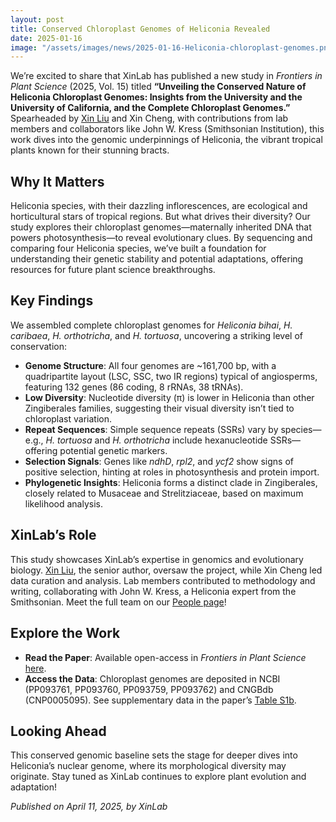 ```yaml
---
layout: post
title: Conserved Chloroplast Genomes of Heliconia Revealed
date: 2025-01-16
image: "/assets/images/news/2025-01-16-Heliconia-chloroplast-genomes.png"
---
```


We’re excited to share that XinLab has published a new study in *Frontiers in Plant Science* (2025, Vol. 15) titled **“Unveiling the Conserved Nature of Heliconia Chloroplast Genomes: Insights from the University and the University of California, and the Complete Chloroplast Genomes.”** Spearheaded by [Xin Liu](/people/xin-liu) and Xin Cheng, with contributions from lab members and collaborators like John W. Kress (Smithsonian Institution), this work dives into the genomic underpinnings of Heliconia, the vibrant tropical plants known for their stunning bracts.

## Why It Matters

Heliconia species, with their dazzling inflorescences, are ecological and horticultural stars of tropical regions. But what drives their diversity? Our study explores their chloroplast genomes—maternally inherited DNA that powers photosynthesis—to reveal evolutionary clues. By sequencing and comparing four Heliconia species, we’ve built a foundation for understanding their genetic stability and potential adaptations, offering resources for future plant science breakthroughs.

## Key Findings

We assembled complete chloroplast genomes for *Heliconia bihai*, *H. caribaea*, *H. orthotricha*, and *H. tortuosa*, uncovering a striking level of conservation:

- **Genome Structure**: All four genomes are ~161,700 bp, with a quadripartite layout (LSC, SSC, two IR regions) typical of angiosperms, featuring 132 genes (86 coding, 8 rRNAs, 38 tRNAs).
- **Low Diversity**: Nucleotide diversity (π) is lower in Heliconia than other Zingiberales families, suggesting their visual diversity isn’t tied to chloroplast variation.
- **Repeat Sequences**: Simple sequence repeats (SSRs) vary by species—e.g., *H. tortuosa* and *H. orthotricha* include hexanucleotide SSRs—offering potential genetic markers.
- **Selection Signals**: Genes like *ndhD*, *rpl2*, and *ycf2* show signs of positive selection, hinting at roles in photosynthesis and protein import.
- **Phylogenetic Insights**: Heliconia forms a distinct clade in Zingiberales, closely related to Musaceae and Strelitziaceae, based on maximum likelihood analysis.

## XinLab’s Role

This study showcases XinLab’s expertise in genomics and evolutionary biology. [Xin Liu](/people/xin-liu), the senior author, oversaw the project, while Xin Cheng led data curation and analysis. Lab members contributed to methodology and writing, collaborating with John W. Kress, a Heliconia expert from the Smithsonian. Meet the full team on our [People page](/people)!

## Explore the Work

- **Read the Paper**: Available open-access in *Frontiers in Plant Science* [here](https://doi.org/10.3389/fpls.2024.1535549).
- **Access the Data**: Chloroplast genomes are deposited in NCBI (PP093761, PP093760, PP093759, PP093762) and CNGBdb (CNP0005095). See supplementary data in the paper’s [Table S1b](https://doi.org/10.3389/fpls.2024.1535549).

## Looking Ahead

This conserved genomic baseline sets the stage for deeper dives into Heliconia’s nuclear genome, where its morphological diversity may originate. Stay tuned as XinLab continues to explore plant evolution and adaptation!

*Published on April 11, 2025, by XinLab*